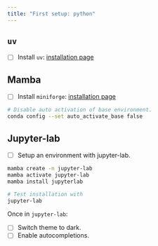 ```yaml
---
title: "First setup: python"
---
```


## `uv`

- [ ] Install `uv`: [installation page](https://docs.astral.sh/uv/getting-started/installation/)

## Mamba

- [ ] Install `miniforge`: [installation page](https://github.com/conda-forge/miniforge?tab=readme-ov-file#unix-like-platforms-macos-linux--wsl)

```bash
# Disable auto activation of base environment.
conda config --set auto_activate_base false
```

## Jupyter-lab

- [ ] Setup an environment with jupyter-lab.

```bash
mamba create -n jupyter-lab
mamba activate jupyter-lab
mamba install jupyterlab

# Test installation with
jupyter-lab
```

Once in `jupyter-lab`:

- [ ] Switch theme to dark.
- [ ] Enable autocompletions.
